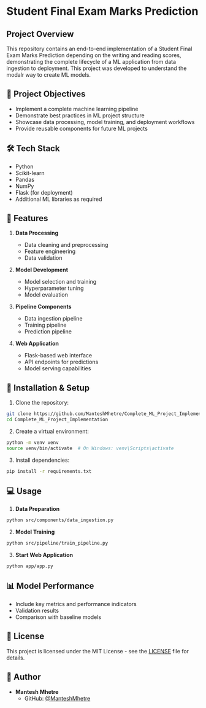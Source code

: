 # Student Final Exam Marks Prediction

## Project Overview
This repository contains an end-to-end implementation of a Student Final Exam Marks Prediction depending on the writing and reading scores, demonstrating the complete lifecycle of a ML application from data ingestion to deployment. This project was developed to understand the modalr way to create ML models.

## 🎯 Project Objectives
- Implement a complete machine learning pipeline
- Demonstrate best practices in ML project structure
- Showcase data processing, model training, and deployment workflows
- Provide reusable components for future ML projects

## 🛠️ Tech Stack
- Python
- Scikit-learn
- Pandas
- NumPy
- Flask (for deployment)
- Additional ML libraries as required


## 🚀 Features
1. **Data Processing**
   - Data cleaning and preprocessing
   - Feature engineering
   - Data validation

2. **Model Development**
   - Model selection and training
   - Hyperparameter tuning
   - Model evaluation

3. **Pipeline Components**
   - Data ingestion pipeline
   - Training pipeline
   - Prediction pipeline

4. **Web Application**
   - Flask-based web interface
   - API endpoints for predictions
   - Model serving capabilities

## 🔧 Installation & Setup
1. Clone the repository:
```bash
git clone https://github.com/ManteshMhetre/Complete_ML_Project_Implementation.git
cd Complete_ML_Project_Implementation
```

2. Create a virtual environment:
```bash
python -m venv venv
source venv/bin/activate  # On Windows: venv\Scripts\activate
```

3. Install dependencies:
```bash
pip install -r requirements.txt
```

## 💻 Usage
1. **Data Preparation**
```bash
python src/components/data_ingestion.py
```

2. **Model Training**
```bash
python src/pipeline/train_pipeline.py
```

3. **Start Web Application**
```bash
python app/app.py
```

## 📊 Model Performance
- Include key metrics and performance indicators
- Validation results
- Comparison with baseline models

## 📝 License
This project is licensed under the MIT License - see the [LICENSE](LICENSE) file for details.

## 👤 Author
- **Mantesh Mhetre**
  - GitHub: [@ManteshMhetre](https://github.com/ManteshMhetre)
